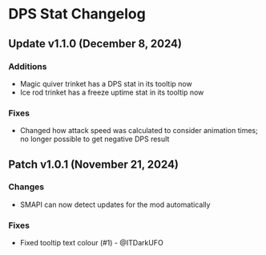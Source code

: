 # DPS Stat Changelog

## Update v1.1.0 (December 8, 2024)

### Additions
 * Magic quiver trinket has a DPS stat in its tooltip now
 * Ice rod trinket has a freeze uptime stat in its tooltip now

### Fixes
 * Changed how attack speed was calculated to consider animation times; no longer possible to get negative DPS result

## Patch v1.0.1 (November 21, 2024)

### Changes
 * SMAPI can now detect updates for the mod automatically

### Fixes 
 * Fixed tooltip text colour (#1) - @ITDarkUFO
